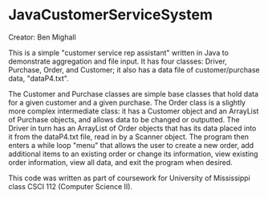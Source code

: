 # JavaCustomerServiceSystem
Creator: Ben Mighall

This is a simple "customer service rep assistant" written in Java to demonstrate aggregation and file input. It has four classes: Driver, Purchase, Order, and Customer; it also has a data file of customer/purchase data, "dataP4.txt". 

The Customer and Purchase classes are simple base classes that hold data for a given customer and a given purchase. The Order class is a slightly more complex intermediate class: it has a Customer object and an ArrayList of Purchase objects, and allows data to be changed or outputted. The Driver in turn has an ArrayList of Order objects that has its data placed into it from the dataP4.txt file, read in by a Scanner object. The program then enters a while loop "menu" that allows the user to create a new order, add additional items to an existing order or change its information, view existing order information, view all data, and exit the program when desired.

This code was written as part of coursework for University of Mississippi class CSCI 112 (Computer Science II).

